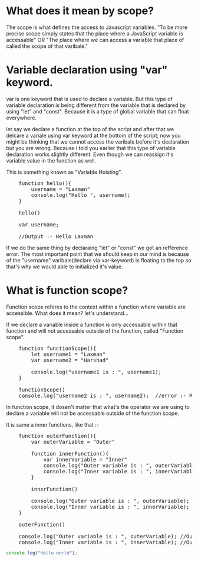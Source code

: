 # What does it mean by scope?

The scope is what defines the access to Javascript variables. "To be more precise scope simply states that the place where a JavaScript variable is accessable" OR "The place where we can access a variable that place of called the scope of that varibale."

# Variable declaration using "var" keyword.

var is one keyword that is used to declare a variable. But this type of variable declaration is being different from the variable that is declared by using "let" and "const". Because it is a type of global variable that can float everywhere.

let say we declare a function at the top of the script and after that we delcare a variale using var keyword at the bottom of the script; now you might be thinking that we cannot access the varibale before it's declaration but you are wrong. Because i told you earlier that this type of variable declaration works slightly different. Even though we can reassign it's variable value in the function as well.

This is something known as "Variable Hoisting".

<pre>
    function hello(){
        username = "Laxman"
        console.log("Hello ", username);
    }

    hello()

    var username;

    //Output :- Hello Laxman
</pre>

If we do the same thing by declaraing "let" or "const" we got an refference error. The most important point that we should keep in our mind is because of the "username" varibale(declare via var-keyword) is floating to the top so that's why we would able to initialized it's value.

# What is function scope?

Function scope referes to the context within a function where variable are accessible. What does it mean? let's understand...

If we declare a variable inside a function is only accessable within that function and will not accessable outside of the function, called "Function scope".

<pre>
    function functionScope(){
        let username1 = "Laxman"
        var username2 = "Harshad"

        console.log("username1 is : ", username1);
    }

    functionScope()
    console.log("username2 is : ", username2);  //error :- ReferenceError: username2 is not defined
</pre>

In function scope, it dosen't matter that what's the operator we are using to declare a variable will not be accessable outside of the function scope.

It is same a inner functions, like that :-

<pre>
    function outerFunction(){
        var outerVariable = "Outer"

        function innerFunction(){
            var innerVariable = "Inner" 
            console.log("Outer variable is : ", outerVariable); //Output :- Outer
            console.log("Inner variable is : ", innerVariable); //Inner  :- Inner
        }

        innerFunction()
        
        console.log("Outer variable is : ", outerVariable); //Output :- Outer
        console.log("Inner variable is : ", innerVariable); //Inner :- Reference Error
    }

    outerFunction()

    console.log("Outer variable is : ", outerVariable); //Output :- ReferenceError
    console.log("Inner variable is : ", innerVariable); //Output :- ReferenceError
</pre>

```javascript
console.log("Hello world");
```
